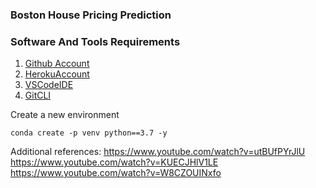 ### Boston House Pricing Prediction

### Software And Tools Requirements

1. [Github Account](https://github.com)
2. [HerokuAccount](https://heroku.com)
3. [VSCodeIDE](https://code.visualstudio.com/)
4. [GitCLI](https://git-scm.com/book/en/v2/Getting-Started-The-Command-Line)

Create a new environment

```
conda create -p venv python==3.7 -y
```
Additional references:
https://www.youtube.com/watch?v=utBUfPYrJlU
https://www.youtube.com/watch?v=KUECJHlV1LE
https://www.youtube.com/watch?v=W8CZOUINxfo
